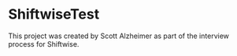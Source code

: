 # ShiftwiseTest
This project was created by Scott Alzheimer as part of the interview process for Shiftwise.
